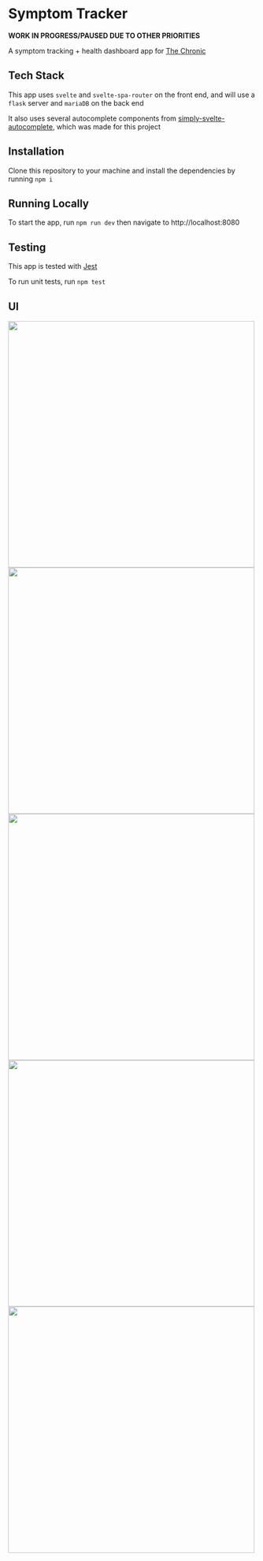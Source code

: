 # Symptom Tracker

**WORK IN PROGRESS/PAUSED DUE TO OTHER PRIORITIES**

A symptom tracking + health dashboard app for [The Chronic](https://www.thechronic.info)

## Tech Stack

This app uses `svelte` and `svelte-spa-router` on the front end, and will use a `flask` server and `mariaDB` on the back end

It also uses several autocomplete components from [simply-svelte-autocomplete](https://github.com/themarquisdesheric/simply-svelte-autocomplete), which was made for this project

## Installation

Clone this repository to your machine and install the dependencies by running `npm i`

## Running Locally

To start the app, run `npm run dev` then navigate to http://localhost:8080

## Testing

This app is tested with [Jest](https://jestjs.io/) 

To run unit tests, run `npm test`

## UI

<img src="./public/screenshots/home.png" width="500" />
<img src="./public/screenshots/home-bottom.png" width="500" />
<br />
<img src="./public/screenshots/pee-chart.png" width="500" />
<img src="./public/screenshots/search.png" width="500" />

<img src="./public/screenshots/search-results.png" width="500" />